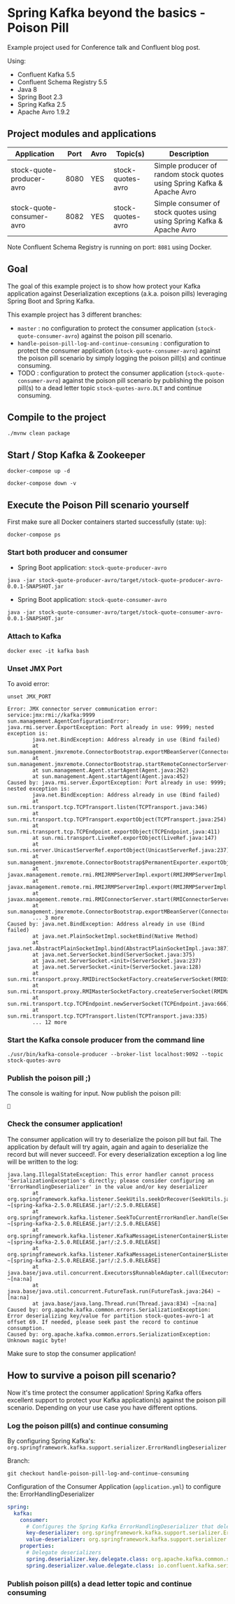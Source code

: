 # Spring Kafka beyond the basics - Poison Pill

Example project used for Conference talk and Confluent blog post.

Using:

* Confluent Kafka 5.5
* Confluent Schema Registry 5.5
* Java 8
* Spring Boot 2.3
* Spring Kafka 2.5
* Apache Avro 1.9.2

## Project modules and applications

| Application                                   | Port | Avro  | Topic(s)          | Description                                                            |
|-----------------------------------------------|------|-------|-------------------|------------------------------------------------------------------------|
| stock-quote-producer-avro                      | 8080 | YES  | stock-quotes-avro | Simple producer of random stock quotes using Spring Kafka & Apache Avro |
| stock-quote-consumer-avro                      | 8082 | YES  | stock-quotes-avro | Simple consumer of stock quotes using using Spring Kafka & Apache Avro  |

Note Confluent Schema Registry is running on port: `8081` using Docker. 

## Goal

The goal of this example project is to show how protect your Kafka application against Deserialization exceptions (a.k.a. poison pills) leveraging Spring Boot and Spring Kafka.

This example project has 3 different branches:

* `master` : no configuration to protect the consumer application (`stock-quote-consumer-avro`) against the poison pill scenario.
* `handle-poison-pill-log-and-continue-consuming` : configuration to protect the consumer application (`stock-quote-consumer-avro`) against the poison pill scenario by simply logging the poison pill(s) and continue consuming.
* TODO : configuration to protect the consumer application (`stock-quote-consumer-avro`) against the poison pill scenario by publishing the poison pill(s) to a dead letter topic `stock-quotes-avro.DLT` and continue consuming.

## Compile to the project

```
./mvnw clean package
```

## Start / Stop Kafka & Zookeeper

```
docker-compose up -d
```

```
docker-compose down -v
```

## Execute the Poison Pill scenario yourself

First make sure all Docker containers started successfully (state: `Up`):

```
docker-compose ps
``` 

### Start both producer and consumer

* Spring Boot application: `stock-quote-producer-avro`

```
java -jar stock-quote-producer-avro/target/stock-quote-producer-avro-0.0.1-SNAPSHOT.jar
```

* Spring Boot application: `stock-quote-consumer-avro`

```
java -jar stock-quote-consumer-avro/target/stock-quote-consumer-avro-0.0.1-SNAPSHOT.jar
```

### Attach to Kafka

```
docker exec -it kafka bash
```

### Unset JMX Port 

To avoid error:

```
unset JMX_PORT
```

```
Error: JMX connector server communication error: service:jmx:rmi://kafka:9999
sun.management.AgentConfigurationError: java.rmi.server.ExportException: Port already in use: 9999; nested exception is: 
        java.net.BindException: Address already in use (Bind failed)
        at sun.management.jmxremote.ConnectorBootstrap.exportMBeanServer(ConnectorBootstrap.java:800)
        at sun.management.jmxremote.ConnectorBootstrap.startRemoteConnectorServer(ConnectorBootstrap.java:468)
        at sun.management.Agent.startAgent(Agent.java:262)
        at sun.management.Agent.startAgent(Agent.java:452)
Caused by: java.rmi.server.ExportException: Port already in use: 9999; nested exception is: 
        java.net.BindException: Address already in use (Bind failed)
        at sun.rmi.transport.tcp.TCPTransport.listen(TCPTransport.java:346)
        at sun.rmi.transport.tcp.TCPTransport.exportObject(TCPTransport.java:254)
        at sun.rmi.transport.tcp.TCPEndpoint.exportObject(TCPEndpoint.java:411)
        at sun.rmi.transport.LiveRef.exportObject(LiveRef.java:147)
        at sun.rmi.server.UnicastServerRef.exportObject(UnicastServerRef.java:237)
        at sun.management.jmxremote.ConnectorBootstrap$PermanentExporter.exportObject(ConnectorBootstrap.java:199)
        at javax.management.remote.rmi.RMIJRMPServerImpl.export(RMIJRMPServerImpl.java:146)
        at javax.management.remote.rmi.RMIJRMPServerImpl.export(RMIJRMPServerImpl.java:122)
        at javax.management.remote.rmi.RMIConnectorServer.start(RMIConnectorServer.java:404)
        at sun.management.jmxremote.ConnectorBootstrap.exportMBeanServer(ConnectorBootstrap.java:796)
        ... 3 more
Caused by: java.net.BindException: Address already in use (Bind failed)
        at java.net.PlainSocketImpl.socketBind(Native Method)
        at java.net.AbstractPlainSocketImpl.bind(AbstractPlainSocketImpl.java:387)
        at java.net.ServerSocket.bind(ServerSocket.java:375)
        at java.net.ServerSocket.<init>(ServerSocket.java:237)
        at java.net.ServerSocket.<init>(ServerSocket.java:128)
        at sun.rmi.transport.proxy.RMIDirectSocketFactory.createServerSocket(RMIDirectSocketFactory.java:45)
        at sun.rmi.transport.proxy.RMIMasterSocketFactory.createServerSocket(RMIMasterSocketFactory.java:345)
        at sun.rmi.transport.tcp.TCPEndpoint.newServerSocket(TCPEndpoint.java:666)
        at sun.rmi.transport.tcp.TCPTransport.listen(TCPTransport.java:335)
        ... 12 more
```

### Start the Kafka console producer from the command line

```
./usr/bin/kafka-console-producer --broker-list localhost:9092 --topic stock-quotes-avro
```

### Publish the poison pill ;)

The console is waiting for input. Now publish the poison pill:

```
💊
```

### Check the consumer application!

The consumer application will try to deserialize the poison pill but fail.
The application by default will try again, again and again to deserialize the record but will never succeed!. 
For every deserialization exception a log line will be written to the log:

```
java.lang.IllegalStateException: This error handler cannot process 'SerializationException's directly; please consider configuring an 'ErrorHandlingDeserializer' in the value and/or key deserializer
        at org.springframework.kafka.listener.SeekUtils.seekOrRecover(SeekUtils.java:145) ~[spring-kafka-2.5.0.RELEASE.jar!/:2.5.0.RELEASE]
        at org.springframework.kafka.listener.SeekToCurrentErrorHandler.handle(SeekToCurrentErrorHandler.java:103) ~[spring-kafka-2.5.0.RELEASE.jar!/:2.5.0.RELEASE]
        at org.springframework.kafka.listener.KafkaMessageListenerContainer$ListenerConsumer.handleConsumerException(KafkaMessageListenerContainer.java:1241) ~[spring-kafka-2.5.0.RELEASE.jar!/:2.5.0.RELEASE]
        at org.springframework.kafka.listener.KafkaMessageListenerContainer$ListenerConsumer.run(KafkaMessageListenerContainer.java:1002) ~[spring-kafka-2.5.0.RELEASE.jar!/:2.5.0.RELEASE]
        at java.base/java.util.concurrent.Executors$RunnableAdapter.call(Executors.java:515) ~[na:na]
        at java.base/java.util.concurrent.FutureTask.run(FutureTask.java:264) ~[na:na]
        at java.base/java.lang.Thread.run(Thread.java:834) ~[na:na]
Caused by: org.apache.kafka.common.errors.SerializationException: Error deserializing key/value for partition stock-quotes-avro-1 at offset 69. If needed, please seek past the record to continue consumption.
Caused by: org.apache.kafka.common.errors.SerializationException: Unknown magic byte!
```

Make sure to stop the consumer application!

## How to survive a poison pill scenario?

Now it's time protect the consumer application!
Spring Kafka offers excellent support to protect your Kafka application(s) against the poison pill scenario.
Depending on your use case you have different options.  

### Log the poison pill(s) and continue consuming

By configuring Spring Kafka's: `org.springframework.kafka.support.serializer.ErrorHandlingDeserializer` 

Branch:

```
git checkout handle-poison-pill-log-and-continue-consuming
```

Configuration of the Consumer Application (`application.yml`) to configure the: ErrorHandlingDeserializer 

```yml
spring:
  kafka:
    consumer:
      # Configures the Spring Kafka ErrorHandlingDeserializer that delegates to the 'real' deserializers
      key-deserializer: org.springframework.kafka.support.serializer.ErrorHandlingDeserializer
      value-deserializer: org.springframework.kafka.support.serializer.ErrorHandlingDeserializer
    properties:
      # Delegate deserializers
      spring.deserializer.key.delegate.class: org.apache.kafka.common.serialization.StringDeserializer
      spring.deserializer.value.delegate.class: io.confluent.kafka.serializers.KafkaAvroDeserializer
```

### Publish poison pill(s) a dead letter topic and continue consuming

```

```